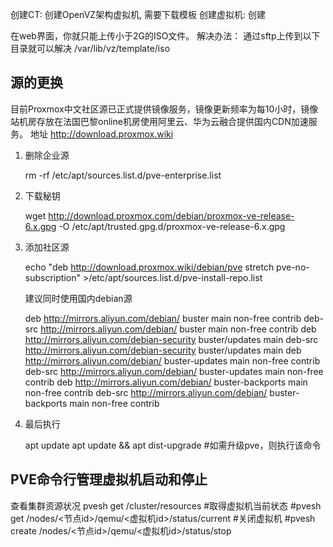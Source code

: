 创建CT: 创建OpenVZ架构虚拟机, 需要下载模板
创建虚拟机: 创建


在web界面，你就只能上传小于2G的ISO文件。
解决办法：
    通过sftp上传到以下目录就可以解决
    /var/lib/vz/template/iso

## 源的更换

目前Proxmox中文社区源已正式提供镜像服务，镜像更新频率为每10小时，镜像站机房存放在法国巴黎online机房使用阿里云、华为云融合提供国内CDN加速服务。 地址 http://download.proxmox.wiki

1. 删除企业源

    rm -rf /etc/apt/sources.list.d/pve-enterprise.list

1. 下载秘钥

    wget http://download.proxmox.com/debian/proxmox-ve-release-6.x.gpg -O /etc/apt/trusted.gpg.d/proxmox-ve-release-6.x.gpg

1. 添加社区源

    echo "deb http://download.proxmox.wiki/debian/pve stretch pve-no-subscription" >/etc/apt/sources.list.d/pve-install-repo.list

    建议同时使用国内debian源

    deb http://mirrors.aliyun.com/debian/ buster main non-free contrib
    deb-src http://mirrors.aliyun.com/debian/ buster main non-free contrib
    deb http://mirrors.aliyun.com/debian-security buster/updates main
    deb-src http://mirrors.aliyun.com/debian-security buster/updates main
    deb http://mirrors.aliyun.com/debian/ buster-updates main non-free contrib
    deb-src http://mirrors.aliyun.com/debian/ buster-updates main non-free contrib
    deb http://mirrors.aliyun.com/debian/ buster-backports main non-free contrib
    deb-src http://mirrors.aliyun.com/debian/ buster-backports main non-free contrib

1. 最后执行

    apt update
    apt update && apt dist-upgrade #如需升级pve，则执行该命令

## PVE命令行管理虚拟机启动和停止
查看集群资源状况
    pvesh get /cluster/resources
#取得虚拟机当前状态
#pvesh get /nodes/<节点id>/qemu/<虚拟机id>/status/current
#关闭虚拟机
#pvesh create /nodes/<节点id>/qemu/<虚拟机id>/status/stop
